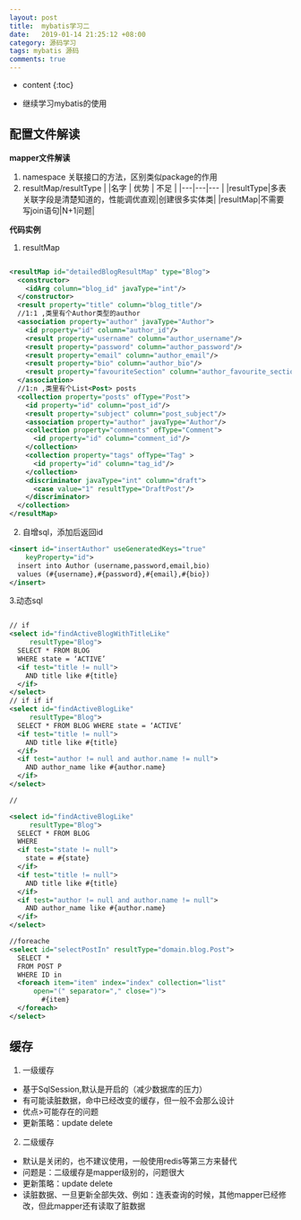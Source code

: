 ```yaml
---
layout: post
title:  mybatis学习二
date:   2019-01-14 21:25:12 +08:00
category: 源码学习
tags: mybatis 源码
comments: true
---
```


* content
{:toc}

- 继续学习mybatis的使用




## 配置文件解读

**mapper文件解读**
 1. namespace
    关联接口的方法，区别类似package的作用
 2. resultMap/resultType
 | |名字 | 优势 | 不足 |
  |---|---|--- |
  |resultType|多表关联字段是清楚知道的，性能调优直观|创建很多实体类|
  |resultMap|不需要写join语句|N+1问题|


**代码实例**
1. resultMap

```xml

<resultMap id="detailedBlogResultMap" type="Blog">
  <constructor>
    <idArg column="blog_id" javaType="int"/>
  </constructor>
  <result property="title" column="blog_title"/>
  //1:1 ,类里有个Author类型的author
  <association property="author" javaType="Author">
    <id property="id" column="author_id"/>
    <result property="username" column="author_username"/>
    <result property="password" column="author_password"/>
    <result property="email" column="author_email"/>
    <result property="bio" column="author_bio"/>
    <result property="favouriteSection" column="author_favourite_section"/>
  </association>
  //1:n ,类里有个List<Post> posts
  <collection property="posts" ofType="Post">
    <id property="id" column="post_id"/>
    <result property="subject" column="post_subject"/>
    <association property="author" javaType="Author"/>
    <collection property="comments" ofType="Comment">
      <id property="id" column="comment_id"/>
    </collection>
    <collection property="tags" ofType="Tag" >
      <id property="id" column="tag_id"/>
    </collection>
    <discriminator javaType="int" column="draft">
      <case value="1" resultType="DraftPost"/>
    </discriminator>
  </collection>
</resultMap>

```

2. 自增sql，添加后返回id

```xml
<insert id="insertAuthor" useGeneratedKeys="true"
    keyProperty="id">
  insert into Author (username,password,email,bio)
  values (#{username},#{password},#{email},#{bio})
</insert>

```

3.动态sql

```xml

// if
<select id="findActiveBlogWithTitleLike"
     resultType="Blog">
  SELECT * FROM BLOG
  WHERE state = ‘ACTIVE’
  <if test="title != null">
    AND title like #{title}
  </if>
</select>
// if if if
<select id="findActiveBlogLike"
     resultType="Blog">
  SELECT * FROM BLOG WHERE state = ‘ACTIVE’
  <if test="title != null">
    AND title like #{title}
  </if>
  <if test="author != null and author.name != null">
    AND author_name like #{author.name}
  </if>
</select>

//

<select id="findActiveBlogLike"
     resultType="Blog">
  SELECT * FROM BLOG
  WHERE
  <if test="state != null">
    state = #{state}
  </if>
  <if test="title != null">
    AND title like #{title}
  </if>
  <if test="author != null and author.name != null">
    AND author_name like #{author.name}
  </if>
</select>

//foreache
<select id="selectPostIn" resultType="domain.blog.Post">
  SELECT *
  FROM POST P
  WHERE ID in
  <foreach item="item" index="index" collection="list"
      open="(" separator="," close=")">
        #{item}
  </foreach>
</select>

```

## 缓存
1. 一级缓存
- 基于SqlSession,默认是开启的（减少数据库的压力）
- 有可能读脏数据，命中已经改变的缓存，但一般不会那么设计
- 优点>可能存在的问题
- 更新策略：update delete

2. 二级缓存
- 默认是关闭的，也不建议使用，一般使用redis等第三方来替代
- 问题是：二级缓存是mapper级别的，问题很大
- 更新策略：update delete
- 读脏数据、一旦更新全部失效、例如：连表查询的时候，其他mapper已经修改，但此mapper还有读取了脏数据
